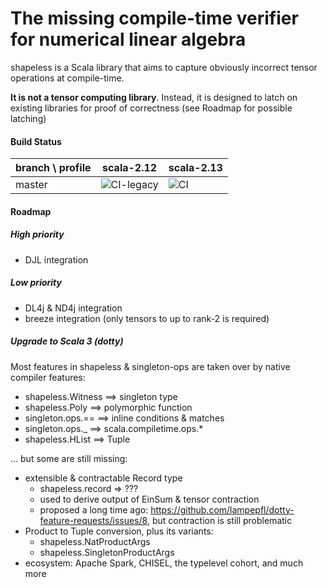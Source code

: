 # The missing compile-time verifier for numerical linear algebra

shapeless is a Scala library that aims to capture obviously incorrect tensor operations at compile-time.

**It is not a tensor computing library**. Instead, it is designed to latch on existing libraries for proof of correctness (see Roadmap for possible latching)

#### Build Status

| branch \ profile | scala-2.12 | scala-2.13
|---|---|---|
| master | ![CI-legacy](https://github.com/tribbloid/shapesafe/workflows/CI-legacy/badge.svg?branch=master) | ![CI](https://github.com/tribbloid/shapesafe/workflows/CI/badge.svg?branch=master) |

#### Roadmap

##### High priority

- DJL integration

##### Low priority

- DL4j & ND4j integration
- breeze integration (only tensors to up to rank-2 is required)

##### Upgrade to Scala 3 (dotty)

Most features in shapeless & singleton-ops are taken over by native compiler features:

- shapeless.Witness ==> singleton type
- shapeless.Poly ==> polymorphic function
- singleton.ops.== ==> inline conditions & matches
- singleton.ops._ ==> scala.compiletime.ops.*
- shapeless.HList ==> Tuple

... but some are still missing:

- extensible & contractable Record type
  - shapeless.record => ???
  - used to derive output of EinSum & tensor contraction
  - proposed a long time ago: https://github.com/lampepfl/dotty-feature-requests/issues/8, but contraction is still problematic
- Product to Tuple conversion, plus its variants:
  - shapeless.NatProductArgs
  - shapeless.SingletonProductArgs
- ecosystem: Apache Spark, CHISEL, the typelevel cohort, and much more
